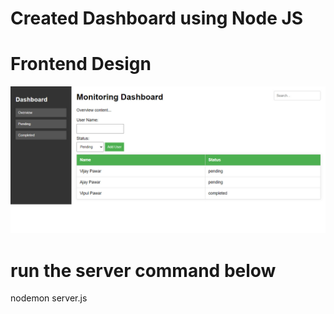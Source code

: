 # Created Dashboard using Node JS 

# Frontend Design
![logo](https://github.com/codemyown/Monitoring_using_Nodejs/blob/main/nodejs.jpg)

# run the server command below
nodemon server.js

